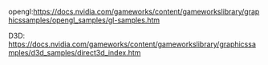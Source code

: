 opengl:https://docs.nvidia.com/gameworks/content/gameworkslibrary/graphicssamples/opengl_samples/gl-samples.htm

D3D: https://docs.nvidia.com/gameworks/content/gameworkslibrary/graphicssamples/d3d_samples/direct3d_index.htm